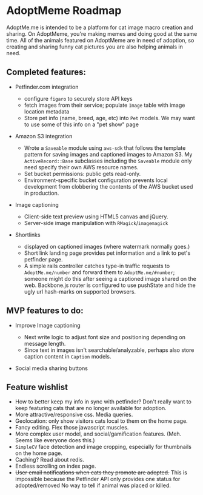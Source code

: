 # AdoptMeme Roadmap

AdoptMe.me is intended to be a platform for cat image macro creation and
sharing.  On AdoptMeme, you're making memes and doing good at the same time.
All of the animals featured on AdoptMeme are in need of adoption, so creating
and sharing funny cat pictures you are also helping animals in need. 

## Completed features:
- Petfinder.com integration
    - configure `figaro` to securely store API keys 
    - fetch images from their service; populate `Image` table with image
      location metadata
    - Store pet info (name, breed, age, etc) into `Pet` models. We may want to
      use some of this info on a "pet show" page

- Amazon S3 integration 
    - Wrote a `Saveable` module using `aws-sdk` that follows the template
      pattern for saving images and captioned images to Amazon S3. My
      `ActiveRecord::Base` subclasses including the `Saveable` module only need
      specify their own AWS resource names.
    - Set bucket permissions: public gets read-only.
    - Environment-specific bucket configuration prevents local development from
      clobbering the contents of the AWS bucket used in production.

- Image captioning
  - Client-side text preview using HTML5 canvas and jQuery.
  - Server-side image manipulation with `RMagick`/`imagemagick`

- Shortlinks
  - displayed on captioned images (where watermark normally goes.)
  - Short link landing page provides pet information and a link to pet's petfinder page.
  - A simple rails controller catches type-in traffic requests to
    `AdoptMe.me/number` and forward them to `AdoptMe.me/#number`; someone might
    do this after seeing a captioned image shared on the web.  Backbone.js
    router is configured to use pushState and hide the ugly url hash-marks on
    supported browsers.

## MVP features to do:

- Improve Image captioning
    - Next write logic to adjust font size and positioning depending on message length.
    - Since text in images isn't searchable/analyzable, perhaps also store caption content
      in `Caption` models.  

- Social media sharing buttons

## Feature wishlist

- How to better keep my info in sync with petfinder?  Don't really want to keep
  featuring cats that are no longer available for adoption.
- More attractive/responsive css. Media queries.
- Geolocation: only show visitors cats local to them on the home page.
- Fancy editing. Flex those jawascript muscles.
- More complex user model, and social/gamification features.  (Meh. Seems like everyone
  does this.)
- `SimpleCV` face detection and image cropping, especially for thumbnails on the home page. 
- Caching?  Read about redis.
- Endless scrolling on index page.
- ~~User email notifications when cats they promote are adopted.~~ This is
  impossible because the Petfinder API only provides one status for
  adopted/removed  No way to tell if animal was placed or killed. 
